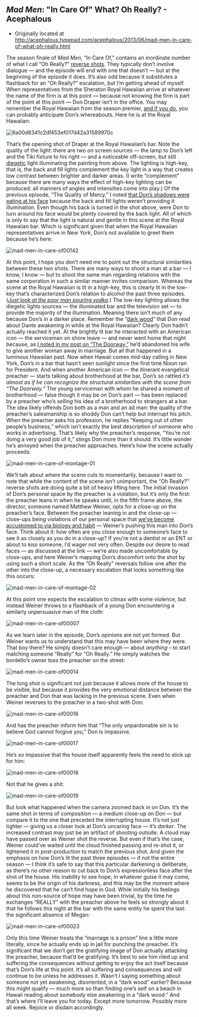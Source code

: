 ## <em>Mad Men</em>: "In Care Of" What? Oh Really? - Acephalous

 * Originally located at http://acephalous.typepad.com/acephalous/2013/06/mad-men-in-care-of-what-oh-really.html

The season finale of *Mad Men*, “In Care Of,” contains an inordinate number of what I call “Oh Really?” [reverse shots](http://classes.yale.edu/film-analysis/htmfiles/editing.htm#51531).
 They typically don’t involve dialogue — and the episode will end with
one that doesn’t — but at the beginning of the episode it does. It’s
also odd because it substitutes a flashback for an “Oh Really?”
escalation, but I’m getting ahead of myself. When representatives from
the Sheraton Royal Hawaiian arrive at whatever the name of the firm is
at this point — because not knowing the firm is part of the point at
this point — Don Draper isn’t in the office. You may remember the Royal
Hawaiian from the season premier, [and if you do](http://acephalous.typepad.com/acephalous/2013/04/mad-men-dont-go-into-the-doorway-don.html), you can probably anticipate Don’s whereabouts. Here he is at the Royal Hawaiian:

![6a00d8341c2df453ef017d42a31589970c](images/tv/mad-men-in-care-of-1/6a00d8341c2df453ef017d42a31589970c-800wi.png)

That’s the opening shot of Draper at the Royal Hawaiian’s bar. Note
the quality of the light: there are two on screen sources — the lamp to
Don’s left and the Tiki fixture to his right — and a noticeable
off-screen, but still [diegetic](http://classes.yale.edu/film-analysis/htmfiles/basic-terms.htm#25890)
 light illuminating the painting from above. The lighting is high-key,
that is, the back and fill lights complement the key light in a way that
 creates low contrast between brighter and darker areas. (I write
“complement” because there are many ways the effect of high-key lighting
 can be produced: all manners of angles and intensities come into play.)
 Of the previous episode, “The Quality of Mercy,” I noted [that Don’s shadows were eating at his face](http://www.lawyersgunsmoneyblog.com/2013/06/mad-men-fencing-with-shadows-over-the-quality-of-mercy)
 because the back and fill lights weren’t providing it illumination.
Even though his back is turned in the shot above, were Don to turn
around his face would be plenty covered by the back light. All of which
is only to say that the light is natural and gentle in this scene at the
 Royal Hawaiian bar. Which is significant given that when the Royal
Hawaiian representatives arrive in New York, Don’s not available to
greet them because he’s here:

![mad-men-in-care-of00142](images/tv/mad-men-in-care-of-1/mad-men-in-care-of00142.png)

At this point, I hope you don’t need me to point out the structural
similarities between these two shots. There are many ways to shoot a man
 at a bar — I know, I know — but to shoot the same man regarding
relations with the same corporation in such a similar manner invites
comparison. Whereas the scene at the Royal Hawaiian is lit in a
high-key, this is clearly lit in the low-key that’s characterized Don’s
relation to alcohol the past three episodes. ([*Just look at the poor man pouring vodka*](http://www.lawyersgunsmoneyblog.com/wp-content/uploads/2013/06/mad-men-the-quality-of-mercy00006.png).)
 The low-key lighting allows the diegetic lights sources — the
illuminated bar and the television set — to provide the majority of the
illumination. Meaning there isn’t much of any because Don’s in a darker
place. Remember the “[dark wood](http://www.gutenberg.org/files/8789/8789-h/8789-h.htm#link1)”
 that Don read about Dante awakening in while at the Royal Hawaiian?
Clearly Don hadn’t actually reached it yet. At the brightly lit bar he
interacted with an American icon — the serviceman on shore leave — and
never went home that night because, as [I noted in my post on “The Doorway,”](http://acephalous.typepad.com/acephalous/2013/04/mad-men-dont-go-into-the-doorway-don.html) he’d abandoned his wife to give another woman away in marriage. But all that happened in a luminous Hawaiian past.
Now when Hawaii comes mid-day calling in New York, Don’s in a bar
that hasn’t seen sunlight since the first time Nixon ran for President.
And when another American icon — the itinerant evangelical preacher —
starts talking about brotherhood at the bar, Don’s so rattled *it’s almost as if he can recognize the structural similarities with the scene from “The Doorway.”* The
 young serviceman with whom he shared a moment of brotherhood — false
though it may be on Don’s part — has been replaced by a preacher who’s *selling*
 his idea of a brotherhood to strangers at a bar. The idea likely
offends Don both as a man and an ad man: the quality of the preacher’s
salesmanship is so shoddy Don can’t help but interrupt his pitch. When
the preacher asks his profession, he replies “Keeping out of other
people’s business,” which isn’t exactly the best description of someone
who works in advertising. That’s likely why the preacher’s response,
“You’re not doing a very good job of it,” stings Don more than it
should. It’s little wonder he’s annoyed when the preacher approaches.
Here’s how the scene actually proceeds:

![mad-men-in-care-of-montage-01](images/tv/mad-men-in-care-of-1/mad-men-in-care-of-montage-01.jpg)

We’ll talk about where the scene cuts to momentarily, because I want
to note that while the content of the scene isn’t unimportant, the “Oh
Really?” reverse shots are doing quite a bit of heavy lifting here. The
initial invasion of Don’s personal space by the preacher is a violation,
 but it’s only the first: the preacher leans in when he speaks until, in
 the fifth frame above, the director, someone named Matthew Weiner, opts
 for a close-up on the preacher’s face. Between the preacher leaning in
and the close-up — close-ups being violations of our personal space that
 [we’ve become accustomed to via biology and habit](http://acephalous.typepad.com/acephalous/2012/09/game-of-thrones-winter-is-coming-for-will-and-bran.html#1)
 — Weiner’s pushing this man into Don’s face. Think about it: how often
are you close enough to someone’s face to see it as closely as you do in
 a close-up? If you’re not a dentist or an ENT or about to kiss someone,
 I’d wager not very often. Despite our desire to read faces — as
discussed at the link — we’re also made uncomfortable by close-ups, and
here Weiner’s mapping Don’s discomfort onto the shot by using such a
short scale. As the “Oh Really” reversals follow one after the other
into the close-up, a necessary escalation that looks something like this
 occurs:

![mad-men-in-care-of-montage-02](images/tv/mad-men-in-care-of-1/mad-men-in-care-of-montage-02.jpg)

 At this point one expects the escalation to climax with some
violence, but instead Weiner throws to a flashback of a young Don
encountering a similarly unpersuasive man of the cloth:

![mad-men-in-care-of00007](images/tv/mad-men-in-care-of-1/mad-men-in-care-of00007.png)

As we learn later in the episode, Don’s opinions are not yet formed.
But Weiner wants us to understand that this may have been where they
were. That boy there? He simply doesn’t care enough — about *anything* – to start matching someone “Really” for “Oh Really.” He simply watches the bordello’s owner toss the preacher on the street:

![mad-men-in-care-of00014](images/tv/mad-men-in-care-of-1/mad-men-in-care-of00014.png)

The long shot is significant not just because it allows more of the
house to be visible, but because it provides the very emotional distance
 between the preacher and Don that was lacking in the previous scene.
Even when Weiner reverses to the preacher in a two-shot with Don:

![mad-men-in-care-of00016](images/tv/mad-men-in-care-of-1/mad-men-in-care-of00016.png)

And has the preacher inform him that “The only unpardonable sin is to believe God cannot forgive you,” Don is impassive.

![mad-men-in-care-of00017](images/tv/mad-men-in-care-of-1/mad-men-in-care-of00017.png)

He’s *so* impassive that the house itself apparently feels the need to stick up for him:

![mad-men-in-care-of00018](images/tv/mad-men-in-care-of-1/mad-men-in-care-of00018.png)

Not that he gives a shit:

![mad-men-in-care-of00019](images/tv/mad-men-in-care-of-1/mad-men-in-care-of00019.png)

But look what happened when the camera zoomed back in on Don. It’s
the same shot in terms of composition — a medium close-up on Don — but
compare it to the one that preceded the interrupting house. It’s not
just tighter — giving us a closer look at Don’s uncaring face — it’s *darker*.
 The increased contrast may just be an artifact of shooting outside. A
cloud may have passed over as Weiner shot the reverse. But even if
that’s the case, Weiner could’ve waited until the cloud finished passing
 and re-shot it, or lightened it in post-production to match the
previous shot. And given the emphasis on how Don’s lit the past three
episodes — if not the entire season — I think it’s safe to say that this
 particular darkening is deliberate, as there’s no other reason to cut
back to Don’s expressionless face after the shot of the house. His
inability to see hope, in whatever guise it may come, seems to be the
origin of his darkness, and this may be the moment where he discovered
that he can’t find hope in God. While initially his feelings about this
non-source of hope may have been trivial, by the time he exchanges
“REALLY” with the preacher above he feels so strongly about it that he
follows this night at the bar with the same entity he spent the last:
the significant absence of Megan:

![mad-men-in-care-of00023](images/tv/mad-men-in-care-of-1/mad-men-in-care-of00023.png)

Only this time Weiner treats the “marriage is a prison” line a little
 more literally, since he actually ends up in jail for punching the 
preacher. It’s significant that we don’t get the gratifying image of Don
 actually attacking the preacher, because that’d be gratifying. It’s
best to see him riled up and suffering the consequences without getting
to enjoy the act itself because that’s Don’s life at this point. It’s
all suffering and consequences and will continue to be unless he
addresses it. Wasn’t I saying something about someone not yet awakening,
 disoriented, in a “dark wood” earlier? Because this might qualify —
much more so than finding one’s self on a beach in Hawaii reading about
somebody else awakening in a “dark wood.”
And that’s where I’ll leave you for today. Except more tomorrow. Possibly more all week. Rejoice or disdain accordingly.

